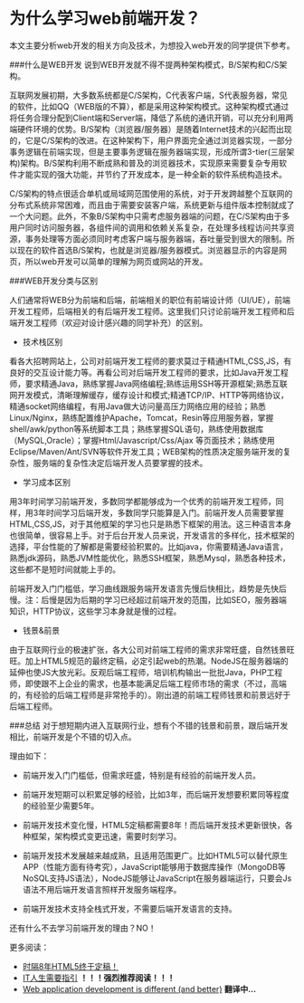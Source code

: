 为什么学习web前端开发？
=======================
本文主要分析web开发的相关方向及技术，为想投入web开发的同学提供下参考。

###什么是WEB开发
说到WEB开发就不得不提两种架构模式，B/S架构和C/S架构。

互联网发展初期，大多数系统都是C/S架构，C代表客户端，S代表服务器，常见的软件，比如QQ（WEB版的不算），都是采用这种架构模式。这种架构模式通过将任务合理分配到Client端和Server端，降低了系统的通讯开销，可以充分利用两端硬件环境的优势。B/S架构（浏览器/服务器）是随着Internet技术的兴起而出现的，它是C/S架构的改进。在这种架构下，用户界面完全通过浏览器实现，一部分事务逻辑在前端实现，但是主要事务逻辑在服务器端实现，形成所谓3-tier(三层架构)架构。B/S架构利用不断成熟和普及的浏览器技术，实现原来需要复杂专用软件才能实现的强大功能，并节约了开发成本，是一种全新的软件系统构造技术。

C/S架构的特点很适合单机或局域网范围使用的系统，对于开发跨越整个互联网的分布式系统非常困难，而且由于需要安装客户端，系统更新与组件版本控制就成了一个大问题。此外，不象B/S架构中只需考虑服务器端的问题，在C/S架构由于多用户同时访问服务器，各组件间的调用和依赖关系复杂，在处理多线程访问共享资源，事务处理等方面必须同时考虑客户端与服务器端，吞吐量受到很大的限制。所以现在的软件首选B/S架构，也就是浏览器/服务器模式。浏览器显示的内容是网页，所以web开发可以简单的理解为网页或网站的开发。

###WEB开发分类与区别

人们通常将WEB分为前端和后端，前端相关的职位有前端设计师（UI/UE），前端开发工程师，后端相关的有后端开发工程师。这里我们只讨论前端开发工程师和后端开发工程师（欢迎对设计感兴趣的同学补充）的区别。

* 技术栈区别

看各大招聘网站上，公司对前端开发工程师的要求莫过于精通HTML,CSS,JS，有良好的交互设计能力等。再看公司对后端开发工程师的要求，比如Java开发工程师，要求精通Java，熟练掌握Java网络编程;熟练运用SSH等开源框架;熟悉互联网开发模式，清晰理解缓存，缓存设计和模式;精通TCP/IP、HTTP等网络协议，精通socket网络编程，有用Java做大访问量高压力网络应用的经验；熟悉Linux/Nginx，熟练配置维护Apache，Tomcat，Resin等应用服务器，掌握shell/awk/python等系统脚本工具；熟练掌握SQL语句，熟练使用数据库（MySQL,Oracle）；掌握Html/Javascript/Css/Ajax 等页面技术；熟练使用Eclipse/Maven/Ant/SVN等软件开发工具；WEB架构的性质决定服务端开发的复杂性，服务端的复杂性决定后端开发人员要掌握的技术。

* 学习成本区别

用3年时间学习前端开发，多数同学都能够成为一个优秀的前端开发工程师，同样，用3年时间学习后端开发，多数同学只能算是入门。前端开发人员需要掌握HTML,CSS,JS，对于其他框架的学习也只是熟悉下框架的用法。这三种语言本身也很简单，很容易上手。对于后台开发人员来说，开发语言的多样化，技术框架的选择，平台性能的了解都是需要经验积累的。比如java，你需要精通Java语言，熟悉jdk源码，熟悉JVM性能优化，熟悉SSH框架，熟悉Mysql，熟悉各种技术，这些都不是短时间就能上手的。

前端开发入门门槛低，学习曲线跟服务端开发语言先慢后快相比，趋势是先快后慢。注：后慢是因为后期的学习已经超过前端开发的范围，比如SEO，服务器端知识，HTTP协议，这些学习本身就是慢的过程。

* 钱景&前景

由于互联网行业的极速扩张，各大公司对前端工程师的需求非常旺盛，自然钱景旺旺。加上HTML5规范的最终定稿，必定引起web的热潮。NodeJS在服务器端的延伸也使JS大放光彩。反观后端工程师，培训机构输出一批批Java，PHP工程师，即使跟不上企业的需求，也基本能满足后端工程师市场的需求（不过，高端的，有经验的后端工程师是非常抢手的）。刚出道的前端工程师钱景和前景远好于后端工程师。

###总结
对于想短期内进入互联网行业，想有个不错的钱景和前景，跟后端开发相比，前端开发是个不错的切入点。

理由如下：

* 前端开发入门门槛低，但需求旺盛，特别是有经验的前端开发人员。

* 前端开发短期可以积累足够的经验，比如3年，而后端开发想要积累同等程度的经验至少需要5年。

* 前端开发技术变化慢，HTML5定稿都需要8年！而后端开发技术更新很快，各种框架，架构模式变更迅速，需要时刻学习。

* 前端开发技术发展越来越成熟，且适用范围更广。比如HTML5可以替代原生APP（性能方面有待考究），JavaScript能够用于数据库操作（MongoDB等NoSQL支持JS语法），NodeJS能够让JavaScript在服务器端运行，只要会Js语法不用后端开发语言照样开发服务端程序。

* 前端开发技术支持全栈式开发，不需要后端开发语言的支持。

还有什么不去学习前端开发的理由？NO！

更多阅读：
* [时隔8年HTML5终于定稿！](http://www.58img.com/web/1907)
* [ IT人生需要指引](http://fancy0042425.blog.51cto.com/877322/843351) **！！！强烈推荐阅读！！！**
* [Web application development is different (and better)](http://radar.oreilly.com/2014/01/web-application-development-is-different-and-better.html) **翻译中...**
